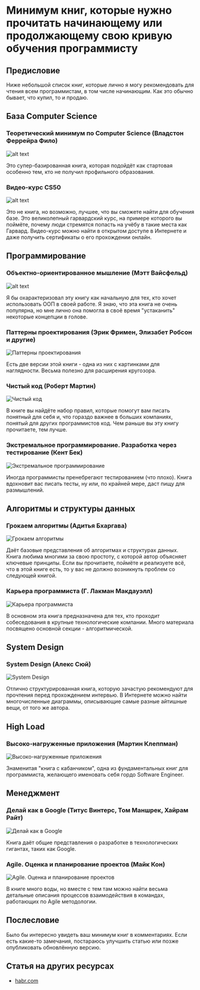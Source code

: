 # Минимум книг, которые нужно прочитать начинающему или продолжающему свою кривую обучения программисту

## Предисловие

Ниже небольшой список книг, которые лично я могу рекомендовать для чтения всем программистам, в том числе начинающим. Как это обычно бывает, что купил, то и продаю.

## База Computer Science

### Теоретический минимум по Computer Science (Владстон Феррейра Фило)

![alt text](./the-minimum-of-books/book-cs-distilled.png)

Это супер-базированная книга, которая подойдёт как стартовая особенно тем, кто не получил профильного образования.

### Видео-курс CS50

![alt text](./the-minimum-of-books/video-cs50.png)

Это не книга, но возможно, лучшее, что вы сможете найти для обучения базе. Это великолепный гарвардский курс, на примере которого вы поймёте, почему люди стремятся попасть на учёбу в такие места как Гарвард. Видео-курс можно найти в открытом доступе в Интернете и даже получить сертификаты о его прохождении онлайн.

## Программирование

### Объектно-ориентированное мышление (Мэтт Вайсфельд)

![alt text](./the-minimum-of-books/book-oop.png)

Я бы охарактеризовал эту книгу как начальную для тех, кто хочет использовать ООП в своей работе. Я знаю, что эта книга не очень популярна, но мне лично она помогла в своё время "устаканить" некоторые концепции в голове.

### Паттерны проектирования (Эрик Фримен, Элизабет Робсон и другие)

![Паттерны проектирования](./the-minimum-of-books/book-patterns.png)

Есть две версии этой книги - одна из них с картинками для наглядности. Весьма полезно для расширения кругозора.

### Чистый код (Роберт Мартин)

![Чистый код](./the-minimum-of-books/book-cc.png)

В книге вы найдёте набор правил, которые помогут вам писать понятный для себя и, что гораздо важнее в больших компаниях, понятый для других программистов код. Чем раньше вы эту книгу прочитаете, тем лучше.

### Экстремальное программирование. Разработка через тестирование (Кент Бек)

![Экстремальное программирование](./the-minimum-of-books/book-tdd.png)

Иногда программисты пренебрегают тестированием (что плохо). Книга вдохновит вас писать тесты, ну или, по крайней мере, даст пищу для размышлений.

## Алгоритмы и структуры данных

### Грокаем алгоритмы (Адитья Бхаргава)

![Грокаем алгоритмы](./the-minimum-of-books/book-ga.png)

Даёт базовые представления об алгоритмах и структурах данных. Книга любима многими за свою простоту, с которой автор объясняет ключевые принципы. Если вы прочитаете, поймёте и реализуете всё, что в этой книге есть, то у вас не должно возникнуть проблем со следующей книгой.

### Карьера программиста (Г. Лакман Макдауэлл)

![Карьера программиста](./the-minimum-of-books/book-cci.png)

В основном эта книга предназначена для тех, кто проходит собеседования в крупные технологические компании. Много материала посвящено основной секции - алгоритмической.

## System Design

### System Design (Алекс Сюй)

![System Design](./the-minimum-of-books/book-sd.png)

Отлично структурированная книга, которую зачастую рекомендуют для прочтения перед прохождением интервью. В Интернете можно найти многочисленные диаграммы, описывающие самые разные айтишные вещи, от того же автора.

## High Load

### Высоко-нагруженные приложения (Мартин Клеппман)

![Высоко-нагруженные приложения](./the-minimum-of-books/book-ddia.png)

Знаменитая "книга с кабанчиком", одна из фундаментальных книг для программиста, желающего именовать себя гордо Software Engineer.

## Менеджмент

### Делай как в Google (Титус Винтерс, Том Маншрек, Хайрам Райт)

![Делай как в Google](./the-minimum-of-books/book-se-google.png)

Книга даёт общие представления о разработке в технологических гигантах, таких как Google.

### Agile. Оценка и планирование проектов (Майк Кон)

![Agile. Оценка и планирование проектов](./the-minimum-of-books/book-agile.png)

В книге много воды, но вместе с тем там можно найти весьма детальные описания процессов взаимодействия в командах, работающих по Agile методологии.

## Послесловие

Было бы интересно увидеть ваш минимум книг в комментариях. Если есть какие-то замечания, постараюсь улучшить статью или позже опубликовать обновлённую версию.

## Статья на других ресурсах

- [habr.com](./the-minimum-of-books/https://habr.com/ru/articles/892804/)
